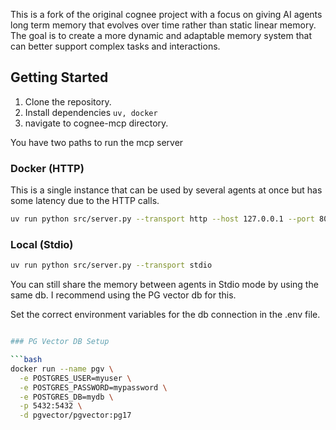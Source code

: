 This is a fork of the original cognee project with a focus on giving AI agents long term memory that evolves over time rather than static linear memory. The goal is to create a more dynamic and adaptable memory system that can better support complex tasks and interactions.


## Getting Started

1. Clone the repository.
2. Install dependencies `uv, docker`
3. navigate to cognee-mcp directory.

You have two paths to run the mcp server 

### Docker (HTTP)
This is a single instance that can be used by several agents at once but has some latency due to the HTTP calls.

```bash
uv run python src/server.py --transport http --host 127.0.0.1 --port 8000 --path /mcp
```

### Local (Stdio)
```bash
uv run python src/server.py --transport stdio
```
You can still share the memory between agents in Stdio mode by using the same db. I recommend using the PG vector db for this.

Set the correct environment variables for the db connection in the .env file.

```bash

### PG Vector DB Setup

```bash
docker run --name pgv \
  -e POSTGRES_USER=myuser \
  -e POSTGRES_PASSWORD=mypassword \
  -e POSTGRES_DB=mydb \
  -p 5432:5432 \
  -d pgvector/pgvector:pg17
```